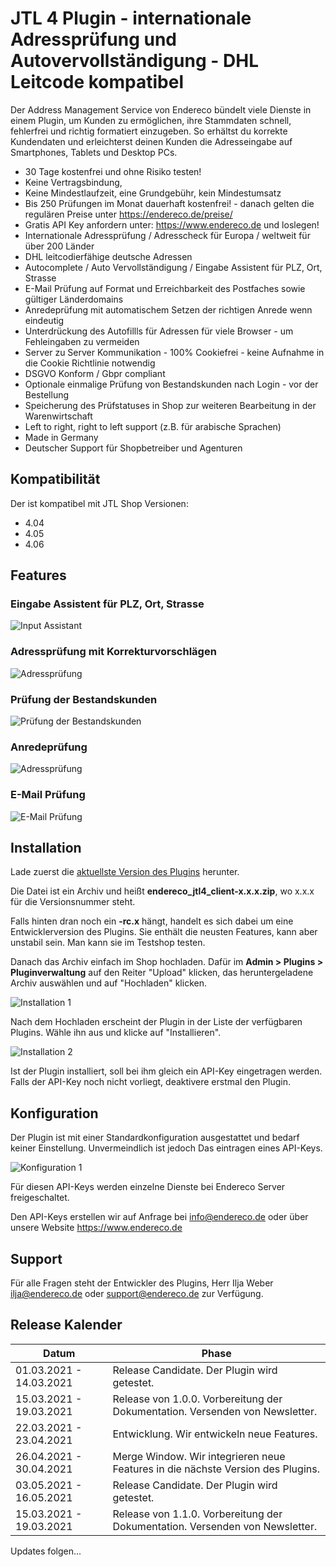 # JTL 4 Plugin - internationale Adressprüfung und Autovervollständigung - DHL Leitcode kompatibel

Der Address Management Service von Endereco bündelt viele Dienste in einem Plugin, um Kunden zu ermöglichen, 
ihre Stammdaten schnell, fehlerfrei und richtig formatiert einzugeben. So erhältst 
du korrekte Kundendaten und erleichterst deinen Kunden die Adresseingabe auf Smartphones, Tablets und Desktop PCs.

- 30 Tage kostenfrei und ohne Risiko testen!
- Keine Vertragsbindung,
- Keine Mindestlaufzeit, eine Grundgebühr, kein Mindestumsatz
- Bis 250 Prüfungen im Monat dauerhaft kostenfrei! - danach gelten die regulären Preise unter https://endereco.de/preise/
- Gratis API Key anfordern unter: https://www.endereco.de und loslegen!
- Internationale Adressprüfung / Adresscheck für Europa / weltweit für über 200 Länder
- DHL leitcodierfähige deutsche Adressen
- Autocomplete / Auto Vervollständigung / Eingabe Assistent für PLZ, Ort, Strasse
- E-Mail Prüfung auf Format und Erreichbarkeit des Postfaches sowie gültiger Länderdomains
- Anredeprüfung mit automatischem Setzen der richtigen Anrede wenn eindeutig
- Unterdrückung des Autofillls für Adressen für viele Browser - um Fehleingaben zu vermeiden
- Server zu Server Kommunikation - 100% Cookiefrei - keine Aufnahme in die Cookie Richtlinie notwendig
- DSGVO Konform / Gbpr compliant
- Optionale einmalige Prüfung von Bestandskunden nach Login - vor der Bestellung
- Speicherung des Prüfstatuses in Shop zur weiteren Bearbeitung in der Warenwirtschaft
- Left to right, right to left support (z.B. für arabische Sprachen)
- Made in Germany
- Deutscher Support für Shopbetreiber und Agenturen

## Kompatibilität

Der ist kompatibel mit JTL Shop Versionen:

- 4.04
- 4.05
- 4.06

## Features

### Eingabe Assistent für PLZ, Ort, Strasse
![Input Assistant](docs/input_assistant.gif)

### Adressprüfung mit Korrekturvorschlägen
![Adressprüfung](docs/adressenpruefung.gif)

### Prüfung der Bestandskunden
![Prüfung der Bestandskunden](docs/bestandskundenpruefung.gif)

### Anredeprüfung
![Adressprüfung](docs/anredepruefung.gif)

### E-Mail Prüfung
![E-Mail Prüfung](docs/emailpruefung.gif)

## Installation
Lade zuerst die [aktuellste Version des Plugins](https://github.com/Endereco/endereco-jtl4-client/releases/latest) herunter.

Die Datei ist ein Archiv und heißt **endereco_jtl4_client-x.x.x.zip**, wo x.x.x für die Versionsnummer steht.

Falls hinten dran noch ein **-rc.x** hängt, handelt es sich dabei um eine Entwicklerversion des Plugins. Sie enthält die neusten Features, kann aber unstabil sein. Man kann sie im Testshop testen.

Danach das Archiv einfach im Shop hochladen. Dafür im **Admin > Plugins > Pluginverwaltung** auf den Reiter "Upload" klicken, das heruntergeladene Archiv auswählen und auf "Hochladen" klicken.

![Installation 1](docs/install_1.png)

Nach dem Hochladen erscheint der Plugin in der Liste der verfügbaren Plugins. Wähle ihn aus und klicke auf "Installieren".

![Installation 2](docs/install_2.png)

Ist der Plugin installiert, soll bei ihm gleich ein API-Key eingetragen werden. Falls der API-Key noch nicht vorliegt, deaktivere erstmal den Plugin.

## Konfiguration

Der Plugin ist mit einer Standardkonfiguration ausgestattet und bedarf keiner Einstellung. Unvermeindlich ist jedoch Das eintragen eines API-Keys.

![Konfiguration 1](docs/config_1.png)

Für diesen API-Keys werden einzelne Dienste bei Endereco Server freigeschaltet.

Den API-Keys erstellen wir auf Anfrage bei info@endereco.de oder über unsere Website https://www.endereco.de

## Support

Für alle Fragen steht der Entwickler des Plugins, Herr Ilja Weber ilja@endereco.de oder support@endereco.de zur Verfügung.

## Release Kalender

| Datum | Phase | 
| ------------- |-------------|
| 01.03.2021 - 14.03.2021 | Release Candidate. Der Plugin wird getestet. |
| 15.03.2021 - 19.03.2021 | Release von 1.0.0. Vorbereitung der Dokumentation. Versenden von Newsletter. |
| 22.03.2021 - 23.04.2021 | Entwicklung. Wir entwickeln neue Features. |
| 26.04.2021 - 30.04.2021 | Merge Window. Wir integrieren neue Features in die nächste Version des Plugins. |
| 03.05.2021 - 16.05.2021 | Release Candidate. Der Plugin wird getestet. |
| 15.03.2021 - 19.03.2021 | Release von 1.1.0. Vorbereitung der Dokumentation. Versenden von Newsletter. |

Updates folgen...

